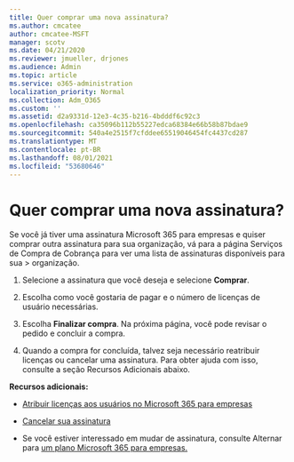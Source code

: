 ```yaml
---
title: Quer comprar uma nova assinatura?
ms.author: cmcatee
author: cmcatee-MSFT
manager: scotv
ms.date: 04/21/2020
ms.reviewer: jmueller, drjones
ms.audience: Admin
ms.topic: article
ms.service: o365-administration
localization_priority: Normal
ms.collection: Adm_O365
ms.custom: ''
ms.assetid: d2a9331d-12e3-4c35-b216-4bdddf6c92c3
ms.openlocfilehash: ca35096b112b55227edca68384e66b58b87bdae9
ms.sourcegitcommit: 540a4e2515f7cfddee65519046454fc4437cd287
ms.translationtype: MT
ms.contentlocale: pt-BR
ms.lasthandoff: 08/01/2021
ms.locfileid: "53680646"
---
```

# <a name="looking-to-buy-a-new-subscription"></a>Quer comprar uma nova assinatura?

Se você já tiver uma assinatura Microsoft 365 para empresas e quiser comprar outra  assinatura para sua organização, vá para a página Serviços de Compra de Cobrança para ver uma lista de assinaturas disponíveis para sua \> [](https://go.microsoft.com/fwlink/p/?linkid=868433) organização.
 
1. Selecione a assinatura que você deseja e selecione **Comprar**.

2. Escolha como você gostaria de pagar e o número de licenças de usuário necessárias.

3. Escolha **Finalizar compra**. Na próxima página, você pode revisar o pedido e concluir a compra.

4. Quando a compra for concluída, talvez seja necessário reatribuir licenças ou cancelar uma assinatura. Para obter ajuda com isso, consulte a seção Recursos Adicionais abaixo.

 **Recursos adicionais:**
  
- [Atribuir licenças aos usuários no Microsoft 365 para empresas](/microsoft-365/admin/add-users/add-users)
    
- [Cancelar sua assinatura](/microsoft-365/commerce/subscriptions/cancel-your-subscription)
    
- Se você estiver interessado em mudar de assinatura, consulte Alternar para [um plano Microsoft 365 para empresas.](/microsoft-365/commerce/subscriptions/switch-to-a-different-plan)